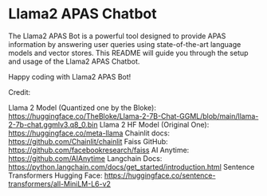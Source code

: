 

# Llama2 APAS Chatbot

The Llama2 APAS Bot is a powerful tool designed to provide APAS information by answering user queries using state-of-the-art language models and vector stores. This README will guide you through the setup and usage of the Llama2 APAS Chatbot.


Happy coding with Llama2 APAS Bot! 


Credit:

Llama 2 Model (Quantized one by the Bloke): https://huggingface.co/TheBloke/Llama-2-7B-Chat-GGML/blob/main/llama-2-7b-chat.ggmlv3.q8_0.bin
Llama 2 HF Model (Original One): https://huggingface.co/meta-llama
Chainlit docs: https://github.com/Chainlit/chainlit
Faiss GitHub: https://github.com/facebookresearch/faiss
AI Anytime: https://github.com/AIAnytime
Langchain Docs: https://python.langchain.com/docs/get_started/introduction.html
Sentence Transformers Hugging Face: https://huggingface.co/sentence-transformers/all-MiniLM-L6-v2
